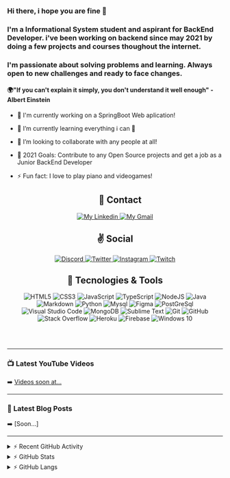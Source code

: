 
### Hi there, i hope you are fine 👋

  


  

### I'm a Informational System student and aspirant for BackEnd Developer. i've been working on backend since may 2021 by doing a few projects and courses thoughout the internet.

### I'm passionate about solving problems and learning. Always open to new challenges and ready to face changes.

  

#### 🌍"If you can't explain it simply, you don't understand it well enough" - Albert Einstein

  

- 🔭 I'm currently working on a SpringBoot Web aplication!

- 🌱 I’m currently learning everything i can 🤣

- 👯 I’m looking to collaborate with any people at all!

- 🥅 2021 Goals: Contribute to any Open Source projects and get a job as a Junior BackEnd Developer

- ⚡ Fun fact: I love to play piano and videogames!


  <div align="center">
    <h2>👤 Contact</h2>
</div>
<p align="center">
    <a href="https://www.linkedin.com/in/gabriel-carvalho-a45bb8174/">
        <img alt="My Linkedin" src="https://img.shields.io/static/v1?style=flat-square&logo=linkedin&label=Linkedin&message=gabrielcarvalho&color=87CEEB">
    </a>
    <a href="mailto:biel_s.carvalho2@hotmail.com">
        <img alt="My Gmail" src="https://img.shields.io/static/v1?style=flat-square&logo=microsoft&label=Outlook&message=biel_s.carvalho2@gmail.com&color=87CEEB">
    </a>
</p>

<div align="center">
    <h2>✌ Social</h2>
</div>
<p align="center">
    <a href="https://discord.com/users/242040259884351488">
        <img alt="Discord" src="https://img.shields.io/badge/rokol%238115-%237289DA.svg?style=for-the-badge&logo=discord&logoColor=white"/>
    </a>
    <a href="https://twitter.com/">
        <img alt="Twitter" src="https://img.shields.io/badge/nhdrizzt-%231DA1F2.svg?style=for-the-badge&logo=Twitter&logoColor=white"/>
    </a>
    <a href="https://www.instagram.com/Gabs.Nhd/">
        <img alt="Instagram" src="https://img.shields.io/badge/Gabs.Nhd-%23E4405F.svg?style=for-the-badge&logo=Instagram&logoColor=white"/>
    </a>
    <a href="https://www.twitch.tv/sintreki">
        <img alt="Twitch" src="https://img.shields.io/badge/sintreki-%239146FF.svg?style=for-the-badge&logo=Twitch&logoColor=white"/>
    </a>
</p>


<div align="center">
    <h2>📑 Tecnologies & Tools</h2>
    <p align="center">
        <img alt="HTML5" src="https://img.shields.io/badge/html5-%23E34F26.svg?style=for-the-badge&logo=html5&logoColor=white"/>
        <img alt="CSS3" src="https://img.shields.io/badge/css3-%231572B6.svg?style=for-the-badge&logo=css3&logoColor=white"/>
        <img alt="JavaScript" src="https://img.shields.io/badge/javascript-%23323330.svg?style=for-the-badge&logo=javascript&logoColor=%23F7DF1E"/>
        <img alt="TypeScript" src="https://img.shields.io/badge/typescript-%23007ACC.svg?style=for-the-badge&logo=typescript&logoColor=white"/>
        <img alt="NodeJS" src="https://img.shields.io/badge/node.js-%2343853D.svg?style=for-the-badge&logo=node-dot-js&logoColor=white"/>
        <img alt="Java" src="https://img.shields.io/badge/java-%23000000.svg?style=for-the-badge&logo=java&logoColor=white"/>
        <img alt="Markdown" src="https://img.shields.io/badge/markdown-%23000000.svg?style=for-the-badge&logo=markdown&logoColor=white"/>
        <img alt="Python" src="https://img.shields.io/badge/Python-%23404d59.svg?style=for-the-badge&logo=python&logoColor=%2361DAFB"/>
        <img alt="Mysql" src="https://img.shields.io/badge/MySQl-%2338B2AC.svg?style=for-the-badge&logo=mYSQL&logoColor=white"/>
        <img alt="Figma" src="https://img.shields.io/badge/figma-%23F24E1E.svg?style=for-the-badge&logo=figma&logoColor=white"/>
        <img alt="PostGreSql" src="https://img.shields.io/badge/PostGreSQL-%2300C4CC.svg?style=for-the-badge&logo=PostGreSQL&logoColor=white"/>
        <img alt="Visual Studio Code" src="https://img.shields.io/badge/VisualStudioCode-0078d7.svg?style=for-the-badge&logo=visual-studio-code&logoColor=white"/>
        <img alt="MongoDB" src="https://img.shields.io/badge/MongoDB-%230D101E.svg?style=for-the-badge&logo=MongoDB&logoColor=white"/>
        <img alt="Sublime Text" src="https://img.shields.io/badge/sublime_text-%23575757.svg?style=for-the-badge&logo=sublime-text&logoColor=important"/>
        <img alt="Git" src="https://img.shields.io/badge/git-%23F05033.svg?style=for-the-badge&logo=git&logoColor=white"/>
        <img alt="GitHub" src="https://img.shields.io/badge/github-%23121011.svg?style=for-the-badge&logo=github&logoColor=white"/>
        <img alt="Stack Overflow" src="https://img.shields.io/badge/-Stackoverflow-FE7A16?style=for-the-badge&logo=stack-overflow&logoColor=white"/>
        <img alt="Heroku" src="https://img.shields.io/badge/heroku-%23430098.svg?style=for-the-badge&logo=heroku&logoColor=white"/>
        <img alt="Firebase" src="https://img.shields.io/badge/firebase-%23039BE5.svg?style=for-the-badge&logo=firebase"/>
        <img alt="Windows 10" src="https://img.shields.io/badge/Windows-0078D6?style=for-the-badge&logo=windows&logoColor=white" />
    </p>
</div>

  

<br  />

<br  />

  

---

  

### 📺 Latest YouTube Videos

  

<!-- YOUTUBE:START -->

<!-- YOUTUBE:END -->

  

➡️ [Videos soon at...](https://www.youtube.com/channel/UC6TXCBeTeCnnkaojUr-avKQ)

  

---

  

### 📕 Latest Blog Posts

  

<!-- BLOG-POST-LIST:START -->

<!-- BLOG-POST-LIST:END -->

  

➡️ [Soon...]

  

---

  

<details>
<summary>⚡ Recent GitHub Activity</summary>

<!--START_SECTION:activity-->


<!--END_SECTION:activity-->

</details>

  

<details>

<summary>⚡ GitHub Stats</summary>
<img  align="left"  alt="NHDrizzt GitHub Stats"  src="https://github-readme-stats.vercel.app/api?username=NHDrizzt&show_icons=true&hide_border=true"  />
</details>

<details>
<summary>⚡ GitHub Langs</summary>
  <img height="180em" src="https://github-readme-stats.vercel.app/api/top-langs/?username=NHDrizzt&layout=compact&langs_count=7&show_icons=true&theme=react&line_height=27&title_color=fffff1&bg_color=DEG,9E938E,D7D2D0" style="max-width:100%;">
</details>
